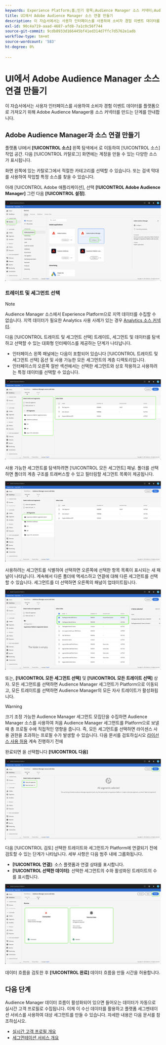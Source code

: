 ```yaml
---
keywords: Experience Platform;홈;인기 항목;Audience Manager 소스 커넥터;Audience Manager;audience manager 커넥터
title: UI에서 Adobe Audience Manager 소스 연결 만들기
description: 이 자습서에서는 사용자 인터페이스를 사용하여 소비자 경험 이벤트 데이터를 Platform으로 가져올 수 있도록 Adobe Audience Manager에 대한 소스 연결을 만드는 단계를 안내합니다.
exl-id: 90c4a719-aaad-4687-afd8-7a1c0c56f744
source-git-commit: 9cdb8933d166445bf41ed314d7ffc7d5762e1adb
workflow-type: tm+mt
source-wordcount: '583'
ht-degree: 0%

---
```


# UI에서 Adobe Audience Manager 소스 연결 만들기

이 자습서에서는 사용자 인터페이스를 사용하여 소비자 경험 이벤트 데이터를 플랫폼으로 가져오기 위해 Adobe Audience Manager용 소스 커넥터를 만드는 단계를 안내합니다.

## Adobe Audience Manager과 소스 연결 만들기

플랫폼 UI에서 **[!UICONTROL 소스]** 왼쪽 탐색에서 로 이동하여 [!UICONTROL 소스] 작업 공간. 다음 [!UICONTROL 카탈로그] 화면에는 계정을 만들 수 있는 다양한 소스가 표시됩니다.

화면 왼쪽에 있는 카탈로그에서 적절한 카테고리를 선택할 수 있습니다. 또는 검색 막대를 사용하여 작업할 특정 소스를 찾을 수 있습니다.

아래 [!UICONTROL Adobe 애플리케이션], 선택 **[!UICONTROL Adobe Audience Manager]** 그런 다음 **[!UICONTROL 설정]**.

![카탈로그](../../../../images/tutorials/create/aam/catalog.png)

### 트레이트 및 세그먼트 선택

>[!NOTE]
>
>Audience Manager 소스에서 Experience Platform으로 지역 데이터를 수집할 수 없습니다. 지역 데이터가 필요한 Analytics 사용 사례가 있는 경우 [Analytics 소스 커넥터](../adobe-applications/analytics.md).

다음 [!UICONTROL 트레이트 및 세그먼트 선택] 트레이트, 세그먼트 및 데이터를 탐색하고 선택할 수 있는 대화형 인터페이스를 제공하는 단계가 나타납니다.

* 인터페이스 왼쪽 패널에는 다음이 포함되어 있습니다 [!UICONTROL 트레이트 및 세그먼트 선택] 옵션 및 사용 가능한 모든 세그먼트의 계층 디렉토리입니다.
* 인터페이스의 오른쪽 절반 섹션에서는 선택한 세그먼트와 상호 작용하고 사용하려는 특정 데이터를 선택할 수 있습니다.

![add-data](../../../../images/tutorials/create/aam/add-data.png)

사용 가능한 세그먼트를 탐색하려면 [!UICONTROL 모든 세그먼트] 패널. 폴더를 선택하면 폴더의 계층 구조를 트래버스할 수 있고 필터링할 세그먼트 목록이 제공됩니다.

![segment-folder](../../../../images/tutorials/create/aam/segment-folder.png)

사용하려는 세그먼트를 식별하여 선택하면 오른쪽에 선택한 항목 목록이 표시되는 새 패널이 나타납니다. 계속해서 다른 폴더에 액세스하고 연결에 대해 다른 세그먼트를 선택할 수 있습니다. 세그먼트를 더 선택하면 오른쪽의 패널이 업데이트됩니다.

![select-data](../../../../images/tutorials/create/aam/select-data.png)

또는, **[!UICONTROL 모든 세그먼트 선택]** 및 **[!UICONTROL 모든 트레이트 선택]** 상자. 모든 세그먼트를 선택하면 Audience Manager 세그먼트가 Platform으로 이동되고, 모든 트레이트를 선택하면 Audience Manager의 모든 자사 트레이트가 활성화됩니다.

>[!WARNING]
>
>크기 조정 가능한 Audience Manager 세그먼트 모집단을 수집하면 Audience Manager 소스를 사용하여 처음 Audience Manager 세그먼트를 Platform으로 보낼 때 총 프로필 수에 직접적인 영향을 줍니다. 즉, 모든 세그먼트를 선택하면 라이센스 사용 권한을 초과하는 프로필 수가 발생할 수 있습니다. 다음 문서를 검토하십시오 [라이선스 사용 허용](../../../../../dashboards/guides/license-usage.md) 계속 진행하기 전에

완료되면 을 선택합니다 **[!UICONTROL 다음]**

![모든 세그먼트](../../../../images/tutorials/create/aam/all-segments.png)

다음 [!UICONTROL 검토] 선택한 트레이트와 세그먼트가 Platform에 연결되기 전에 검토할 수 있는 단계가 나타납니다. 세부 사항은 다음 범주 내에 그룹화됩니다.

* **[!UICONTROL 연결]**: 소스 플랫폼과 연결 상태를 표시합니다.
* **[!UICONTROL 선택한 데이터]**: 선택한 세그먼트의 수와 활성화된 트레이트의 수를 표시합니다.

![검토](../../../../images/tutorials/create/aam/review.png)

데이터 흐름을 검토한 후 **[!UICONTROL 완료]** 데이터 흐름을 만들 시간을 허용합니다.

## 다음 단계

Audience Manager 데이터 흐름이 활성화되어 있으면 들어오는 데이터가 자동으로 실시간 고객 프로필로 수집됩니다. 이제 이 수신 데이터를 활용하고 플랫폼 세그멘테이션 서비스를 사용하여 대상 세그먼트를 만들 수 있습니다. 자세한 내용은 다음 문서를 참조하십시오.

* [실시간 고객 프로필 개요](../../../../../profile/home.md)
* [세그먼테이션 서비스 개요](../../../../../segmentation/home.md)
